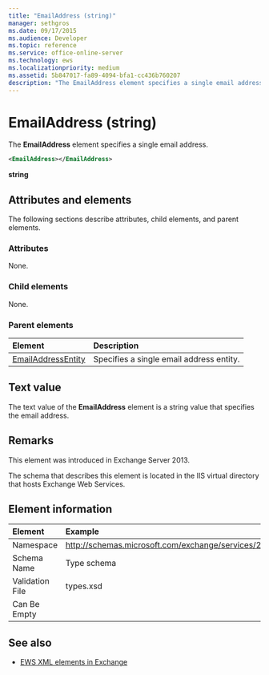 ```yaml
---
title: "EmailAddress (string)"
manager: sethgros
ms.date: 09/17/2015
ms.audience: Developer
ms.topic: reference
ms.service: office-online-server
ms.technology: ews
ms.localizationpriority: medium
ms.assetid: 5b847017-fa89-4094-bfa1-cc436b760207
description: "The EmailAddress element specifies a single email address."
---
```


# EmailAddress (string)

The **EmailAddress** element specifies a single email address. 
  
```XML
<EmailAddress></EmailAddress>
```

 **string**
## Attributes and elements

The following sections describe attributes, child elements, and parent elements.
  
### Attributes

None.
  
### Child elements

None.
  
### Parent elements

|**Element**|**Description**|
|:-----|:-----|
|[EmailAddressEntity](emailaddressentity.md) <br/> |Specifies a single email address entity.  <br/> |
   
## Text value

The text value of the **EmailAddress** element is a string value that specifies the email address. 
  
## Remarks

This element was introduced in Exchange Server 2013.
  
The schema that describes this element is located in the IIS virtual directory that hosts Exchange Web Services.
  
## Element information

| Element | Example |
|:-----|:-----|
|Namespace  <br/> |http://schemas.microsoft.com/exchange/services/2006/types  <br/> |
|Schema Name  <br/> |Type schema  <br/> |
|Validation File  <br/> |types.xsd  <br/> |
|Can Be Empty  <br/> ||
   
## See also

- [EWS XML elements in Exchange](ews-xml-elements-in-exchange.md)


